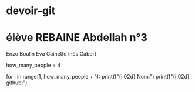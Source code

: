 # devoir-git
# élève REBAINE Abdellah n°3
Enzo Boulin
Eva Gainette 
Inès Gabert

how_many_people = 4

for i in range(1, how_many_people + 1):
    print(f"{i:02d} Nom:")
    print(f"{i:02d} github:")
    
    

